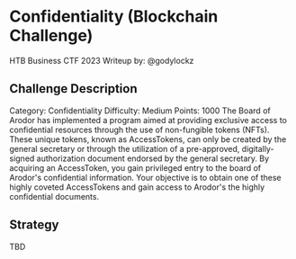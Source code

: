 # Confidentiality (Blockchain Challenge)
HTB Business CTF 2023
Writeup by: @godylockz

## Challenge Description
Category: Confidentiality
Difficulty: Medium
Points: 1000
The Board of Arodor has implemented a program aimed at providing exclusive access to confidential resources through the use of non-fungible tokens (NFTs). These unique tokens, known as AccessTokens, can only be created by the general secretary or through the utilization of a pre-approved, digitally-signed authorization document endorsed by the general secretary. By acquiring an AccessToken, you gain privileged entry to the board of Arodor's confidential information. Your objective is to obtain one of these highly coveted AccessTokens and gain access to Arodor's the highly confidential documents.

## Strategy

TBD